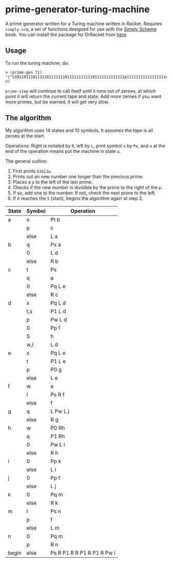 # prime-generator-turing-machine
A prime generator written for a Turing machine written in Racket. Requires `simply.scm`, a set of functions designed for use with the [Simply Scheme](https://www.cs.berkeley.edu/~bh/ss-toc2.html) book. You can install the package for DrRacket from [here](http://planet.racket-lang.org/display.ss?package=simply-scheme.plt&owner=dyoo).

## Usage

To run the turing machine, do:
```racket
> (prime-gen 71)
'("S101101110111110111111101111111111101111111111111p1111111111111111swq^00" n)
```

`prime-step` will continue to call itself until it runs out of zeroes, at which point it will return the current tape and state. Add more zeroes if you want more primes, but be warned, it will get very slow.

## The algorithm

My algorithm uses 14 states and 10 symbols. It assumes the tape is all zeroes at the start.

Operations: Right is notated by `R`, left by `L`, print symbol `x` by `Px`, and `a` at the end of the operation means put the machine in state `a`.

The general outline: 

1. First prints `S1011w`.
2. Prints out an new number one longer than the previous prime.
3. Places a `p` to the left of the last prime.
4. Checks if the new number is divisible by the prime to the right of the `p`.
5. If so, add one to the number. If not, check the next prime to the left.
6. If it reaches the `S` (start), begins the algorithm again at step 2.

State | Symbol | Operation
------|--------|---------------------------
a     | s      | Pt b
      | p      | c
      | else   | L a
b     | q      | Px a
      | 0      | L d
      | else   | R b
c     | t      | Ps
      | q      | a
      | 0      | Pq L e
      | else   | R c
d     | x      | Pq L d
      | t,s    | P1 L d
      | p      | Pw L d
      | 0      | Pp f
      | S      | h
      | w,l    | L d
e     | x      | Pq L e
      | t      | P1 L e
      | p      | P0 g
      | else   | L e
f     | w      | a
      | l      | Ps R f
      | else   | f
g     | q      | L Pw L j
      | else   | R g
h     | w      | P0 Rh
      | q      | P1 Rh
      | 0      | Pw L i
      | else   | R h
i     | 0      | Pp k
      | else   | L i
j     | 0      | Pp f
      | else   | L j
k     | 0      | Pq m
      | else   | R k
m     | l      | Ps n
      | p      | f
      | else   | L m
n     | 0      | Pq m
      | p      | R n
begin | else   | Ps R P1 R R P1 R P1 R Pw i

